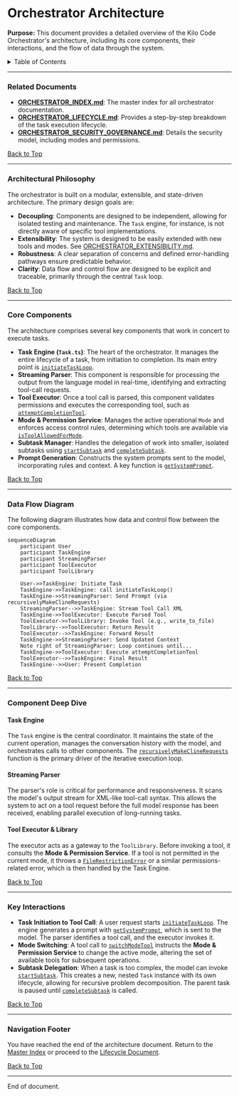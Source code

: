 # Orchestrator Architecture

**Purpose:** This document provides a detailed overview of the Kilo Code Orchestrator's architecture, including its core components, their interactions, and the flow of data through the system.

<details>
<summary>Table of Contents</summary>

- [1. Related Documents](#related-documents)
- [2. Architectural Philosophy](#architectural-philosophy)
- [3. Core Components](#core-components)
- [4. Data Flow Diagram](#data-flow-diagram)
- [5. Component Deep Dive](#component-deep-dive)
- [6. Key Interactions](#key-interactions)
- [7. Navigation Footer](#navigation-footer)

</details>

---

### Related Documents

<a id="related-documents"></a>

- **[ORCHESTRATOR_INDEX.md](ORCHESTRATOR_INDEX.md)**: The master index for all orchestrator documentation.
- **[ORCHESTRATOR_LIFECYCLE.md](ORCHESTRATOR_LIFECYCLE.md)**: Provides a step-by-step breakdown of the task execution lifecycle.
- **[ORCHESTRATOR_SECURITY_GOVERNANCE.md](ORCHESTRATOR_SECURITY_GOVERNANCE.md)**: Details the security model, including modes and permissions.

[Back to Top](#orchestrator-architecture)

---

### Architectural Philosophy

<a id="architectural-philosophy"></a>

The orchestrator is built on a modular, extensible, and state-driven architecture. The primary design goals are:

- **Decoupling**: Components are designed to be independent, allowing for isolated testing and maintenance. The `Task` engine, for instance, is not directly aware of specific tool implementations.
- **Extensibility**: The system is designed to be easily extended with new tools and modes. See [ORCHESTRATOR_EXTENSIBILITY.md](ORCHESTRATOR_EXTENSIBILITY.md).
- **Robustness**: A clear separation of concerns and defined error-handling pathways ensure predictable behavior.
- **Clarity**: Data flow and control flow are designed to be explicit and traceable, primarily through the central `Task` loop.

[Back to Top](#orchestrator-architecture)

---

### Core Components

<a id="core-components"></a>

The architecture comprises several key components that work in concert to execute tasks.

- **Task Engine (`Task.ts`)**: The heart of the orchestrator. It manages the entire lifecycle of a task, from initiation to completion. Its main entry point is [`initiateTaskLoop`](/src/core/task/Task.ts#L1699).
- **Streaming Parser**: This component is responsible for processing the output from the language model in real-time, identifying and extracting tool-call requests.
- **Tool Executor**: Once a tool call is parsed, this component validates permissions and executes the corresponding tool, such as [`attemptCompletionTool`](/src/core/tools/attemptCompletionTool.ts#L35).
- **Mode & Permission Service**: Manages the active operational `Mode` and enforces access control rules, determining which tools are available via [`isToolAllowedForMode`](/src/shared/modes.ts#L167).
- **Subtask Manager**: Handles the delegation of work into smaller, isolated subtasks using [`startSubtask`](/src/core/task/Task.ts#L1628) and [`completeSubtask`](/src/core/task/Task.ts#L1669).
- **Prompt Generation**: Constructs the system prompts sent to the model, incorporating rules and context. A key function is [`getSystemPrompt`](/src/core/task/Task.ts#L2499).

[Back to Top](#orchestrator-architecture)

---

### Data Flow Diagram

<a id="data-flow-diagram"></a>

The following diagram illustrates how data and control flow between the core components.

```mermaid
sequenceDiagram
    participant User
    participant TaskEngine
    participant StreamingParser
    participant ToolExecutor
    participant ToolLibrary

    User->>TaskEngine: Initiate Task
    TaskEngine->>TaskEngine: call initiateTaskLoop()
    TaskEngine->>StreamingParser: Send Prompt (via recursivelyMakeClineRequests)
    StreamingParser-->>TaskEngine: Stream Tool Call XML
    TaskEngine->>ToolExecutor: Execute Parsed Tool
    ToolExecutor->>ToolLibrary: Invoke Tool (e.g., write_to_file)
    ToolLibrary-->>ToolExecutor: Return Result
    ToolExecutor-->>TaskEngine: Forward Result
    TaskEngine->>StreamingParser: Send Updated Context
    Note right of StreamingParser: Loop continues until...
    TaskEngine->>ToolExecutor: Execute attemptCompletionTool
    ToolExecutor-->>TaskEngine: Final Result
    TaskEngine-->>User: Present Completion
```

[Back to Top](#orchestrator-architecture)

---

### Component Deep Dive

<a id="component-deep-dive"></a>

#### Task Engine

The `Task` engine is the central coordinator. It maintains the state of the current operation, manages the conversation history with the model, and orchestrates calls to other components. The [`recursivelyMakeClineRequests`](/src/core/task/Task.ts#L1735) function is the primary driver of the iterative execution loop.

#### Streaming Parser

The parser's role is critical for performance and responsiveness. It scans the model's output stream for XML-like tool-call syntax. This allows the system to act on a tool request before the full model response has been received, enabling parallel execution of long-running tasks.

#### Tool Executor & Library

The executor acts as a gateway to the `ToolLibrary`. Before invoking a tool, it consults the **Mode & Permission Service**. If a tool is not permitted in the current mode, it throws a [`FileRestrictionError`](/src/shared/modes.ts#L157) or a similar permissions-related error, which is then handled by the Task Engine.

[Back to Top](#orchestrator-architecture)

---

### Key Interactions

<a id="key-interactions"></a>

- **Task Initiation to Tool Call**: A user request starts [`initiateTaskLoop`](/src/core/task/Task.ts#L1699). The engine generates a prompt with [`getSystemPrompt`](/src/core/task/Task.ts#L2499), which is sent to the model. The parser identifies a tool call, and the executor invokes it.
- **Mode Switching**: A tool call to [`switchModeTool`](src/core/tools/switchModeTool.ts:8) instructs the **Mode & Permission Service** to change the active mode, altering the set of available tools for subsequent operations.
- **Subtask Delegation**: When a task is too complex, the model can invoke [`startSubtask`](src/core/task/Task.ts:1628). This creates a new, nested `Task` instance with its own lifecycle, allowing for recursive problem decomposition. The parent task is paused until [`completeSubtask`](src/core/task/Task.ts:1669) is called.

[Back to Top](#orchestrator-architecture)

---

### Navigation Footer

<a id="navigation-footer"></a>

You have reached the end of the architecture document. Return to the [Master Index](ORCHESTRATOR_INDEX.md) or proceed to the [Lifecycle Document](ORCHESTRATOR_LIFECYCLE.md).

[Back to Top](#orchestrator-architecture)

---

End of document.
